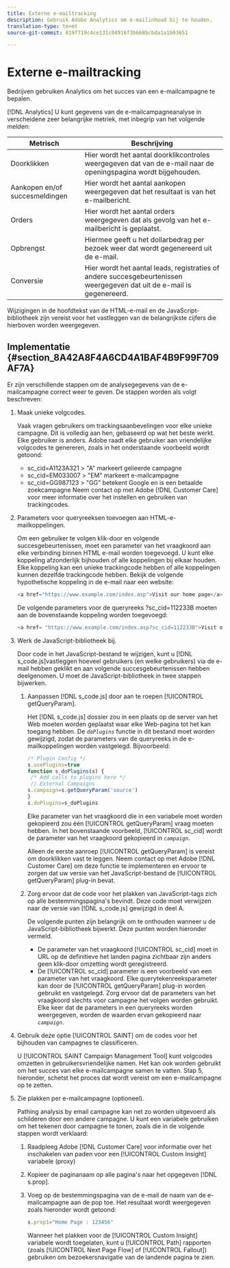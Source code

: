 ```yaml
---
title: Externe e-mailtracking
description: Gebruik Adobe Analytics om e-mailinhoud bij te houden.
translation-type: tm+mt
source-git-commit: 819f719c4ce131c04916f3b668bcbda1a1b03651

---
```



# Externe e-mailtracking

Bedrijven gebruiken Analytics om het succes van een e-mailcampagne te bepalen.

[!DNL Analytics] U kunt gegevens van de e-mailcampagneanalyse in verscheidene zeer belangrijke metriek, met inbegrip van het volgende melden:

| Metrisch | Beschrijving |
|---|---|
| Doorklikken | Hier wordt het aantal doorklikcontroles weergegeven dat van de e-mail naar de openingspagina wordt bijgehouden. |
| Aankopen en/of succesmeldingen | Hier wordt het aantal aankopen weergegeven dat het resultaat is van het e-mailbericht. |
| Orders | Hier wordt het aantal orders weergegeven dat als gevolg van het e-mailbericht is geplaatst. |
| Opbrengst | Hiermee geeft u het dollarbedrag per bezoek weer dat wordt gegenereerd uit de e-mail. |
| Conversie | Hier wordt het aantal leads, registraties of andere succesgebeurtenissen weergegeven dat uit de e-mail is gegenereerd. |

Wijzigingen in de hoofdtekst van de HTML-e-mail en de JavaScript-bibliotheek zijn vereist voor het vastleggen van de belangrijkste cijfers die hierboven worden weergegeven.

## Implementatie {#section_8A42A8F4A6CD4A1BAF4B9F99F709AF7A}

Er zijn verschillende stappen om de analysegegevens van de e-mailcampagne correct weer te geven. De stappen worden als volgt beschreven:

1. Maak unieke volgcodes.

   Vaak vragen gebruikers om trackingsaanbevelingen voor elke unieke campagne. Dit is volledig aan hen, gebaseerd op wat het beste werkt. Elke gebruiker is anders. Adobe raadt elke gebruiker aan vriendelijke volgcodes te genereren, zoals in het onderstaande voorbeeld wordt getoond:

   * sc_cid=A1123A321 > &quot;A&quot; markeert gelieerde campagne
   * sc_cid=EM033007 > &quot;EM&quot; markeert e-mailcampagne
   * sc_cid=GG987123 > &quot;GG&quot; betekent Google en is een betaalde zoekcampagne
   Neem contact op met Adobe [!DNL Customer Care] voor meer informatie over het instellen en gebruiken van trackingcodes.

1. Parameters voor queryreeksen toevoegen aan HTML-e-mailkoppelingen.

   Om een gebruiker te volgen klik-door en volgende succesgebeurtenissen, moet een parameter van het vraagkoord aan elke verbinding binnen HTML e-mail worden toegevoegd. U kunt elke koppeling afzonderlijk bijhouden of alle koppelingen bij elkaar houden. Elke koppeling kan een unieke trackingcode hebben of alle koppelingen kunnen dezelfde trackingcode hebben. Bekijk de volgende hypothetische koppeling in de e-mail naar een website:

   ```js
   <a href="https://www.example.com/index.asp">Visit our home page</a>
   ```

   De volgende parameters voor de queryreeks ?sc_cid=112233B moeten aan de bovenstaande koppeling worden toegevoegd:

   ```js
   <a href= "https://www.example.com/index.asp?sc_cid=112233B">Visit our home page</a>
   ```

1. Werk de JavaScript-bibliotheek bij.

   Door code in het JavaScript-bestand te wijzigen, kunt u [!DNL s_code.js]vastleggen hoeveel gebruikers (en welke gebruikers) via de e-mail hebben geklikt en aan volgende succesgebeurtenissen hebben deelgenomen. U moet de JavaScript-bibliotheek in twee stappen bijwerken.

   1. Aanpassen [!DNL s_code.js] door aan te roepen [!UICONTROL getQueryParam].

      Het [!DNL s_code.js] dossier zou in een plaats op de server van het Web moeten worden geplaatst waar elke Web-pagina tot het kan toegang hebben. De *`doPlugins`* functie in dit bestand moet worden gewijzigd, zodat de parameters van de queryreeks in de e-mailkoppelingen worden vastgelegd. Bijvoorbeeld:

      ```js
      /* Plugin Config */ 
      s.usePlugins=true 
      function s_doPlugins(s) { 
       /* Add calls to plugins here */ 
       // External Campaigns 
      s.campaign=s.getQueryParam('source') 
      } 
      s.doPlugins=s_doPlugins 
      ```

      Elke parameter van het vraagkoord die in een variabele moet worden gekopieerd zou één [!UICONTROL getQueryParam] vraag moeten hebben. In het bovenstaande voorbeeld, [!UICONTROL sc_cid] wordt de parameter van het vraagkoord gekopieerd in *`campaign`*.

      Alleen de eerste aanroep [!UICONTROL getQueryParam] is vereist om doorklikken vast te leggen. Neem contact op met Adobe [!DNL Customer Care] om deze functie te implementeren en ervoor te zorgen dat uw versie van het JavaScript-bestand de [!UICONTROL getQueryParam] plug-in bevat.

   1. Zorg ervoor dat de code voor het plakken van JavaScript-tags zich op alle bestemmingspagina&#39;s bevindt. Deze code moet verwijzen naar de versie van [!DNL s_code.js] gewijzigd in deel A.

      De volgende punten zijn belangrijk om te onthouden wanneer u de JavaScript-bibliotheek bijwerkt. Deze punten worden hieronder vermeld.

      * De parameter van het vraagkoord [!UICONTROL sc_cid] moet in URL op de definitieve het landen pagina zichtbaar zijn anders geen klik-door omzetting wordt geregistreerd.
      * De [!UICONTROL sc_cid] parameter is een voorbeeld van een parameter van het vraagkoord. Elke querytekenreeksparameter kan door de [!UICONTROL getQueryParam] plug-in worden gebruikt en vastgelegd. Zorg ervoor dat de parameters van het vraagkoord slechts voor campagne het volgen worden gebruikt. Elke keer dat de parameters in een queryreeks worden weergegeven, worden de waarden ervan gekopieerd naar *`campaign`*.

1. Gebruik deze optie [!UICONTROL SAINT] om de codes voor het bijhouden van campagnes te classificeren.

   U [!UICONTROL SAINT Campaign Management Tool] kunt volgcodes omzetten in gebruikersvriendelijke namen. Het kan ook worden gebruikt om het succes van elke e-mailcampagne samen te vatten. Stap 5, hieronder, schetst het proces dat wordt vereist om een e-mailcampagne op te zetten.

1. Zie plakken per e-mailcampagne (optioneel).

   Pathing analysis by email campagne kan net zo worden uitgevoerd als schilderen door een andere campagne. U kunt een variabele gebruiken om het tekenen door campagne te tonen, zoals die in de volgende stappen wordt verklaard:

   1. Raadpleeg Adobe [!DNL Customer Care] voor informatie over het inschakelen van paden voor een [!UICONTROL Custom Insight] variabele (proxy)

   1. Kopieer de paginanaam op alle pagina&#39;s naar het opgegeven [!DNL s.prop].
   1. Voeg op de bestemmingspagina van de e-mail de naam van de e-mailcampagne aan de pop toe. Het resultaat wordt weergegeven zoals hieronder wordt getoond:

      ```js
      s.prop1="Home Page : 123456"
      ```

      Wanneer het plakken voor de [!UICONTROL Custom Insight] variabele wordt toegelaten, kunt u [!UICONTROL Path] rapporten (zoals [!UICONTROL Next Page Flow] of [!UICONTROL Fallout]) gebruiken om bezoekersnavigatie van de landende pagina te zien.

